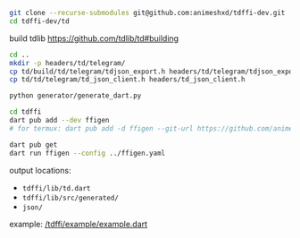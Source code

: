 ```bash
git clone --recurse-submodules git@github.com:animeshxd/tdffi-dev.git
cd tdffi-dev/td
```
build tdlib https://github.com/tdlib/td#building
```bash
cd ..
mkdir -p headers/td/telegram/
cp td/build/td/telegram/tdjson_export.h headers/td/telegram/tdjson_export.h
cp td/td/telegram/td_json_client.h headers/td_json_client.h

python generator/generate_dart.py

cd tdffi
dart pub add --dev ffigen
# for termux: dart pub add -d ffigen --git-url https://github.com/animeshxd/ffigen

dart pub get
dart run ffigen --config ../ffigen.yaml 
```
output locations:  
   - `tdffi/lib/td.dart`
   - `tdffi/lib/src/generated/` 
   - `json/` 

example: [/tdffi/example/example.dart](https://github.com/animeshxd/tdffi-dev/blob/master/tdffi/example/example.dart)
